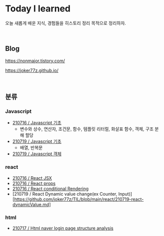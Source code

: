 # Today I learned
오늘 새롭게 배운 지식, 경험들을 히스토리 정리 목적으로 정리하자.

<br>

## Blog
https://nonmajor.tistory.com/

https://joker77z.github.io/

<br>

## 분류
### Javascript
- [210716 / Javascript 기초](https://github.com/joker77z/TIL/blob/main/javascript/210716-javascript-basic1.md)
  - 변수와 상수, 연산자, 조건문, 함수, 템플릿 리터럴, 화살표 함수, 객체, 구조 분해 할당
- [210719 / Javascript 기초](https://github.com/joker77z/TIL/blob/main/javascript/210718-javascript-basic2.md)
  - 배열, 반복문
- [210719 / Javascript 객체](https://github.com/joker77z/TIL/blob/main/javascript/210718-javascript-object.md)

### react
- [210716 / React JSX](https://github.com/joker77z/TIL/blob/main/react/210716-react-jsx.md)
- [210716 / React props](https://github.com/joker77z/TIL/blob/main/react/210716-react-props.md)
- [210716 / React conditional Rendering](https://github.com/joker77z/TIL/blob/main/react/210716-react-conditionalRendering.md)
- [210719 / React Dynamic value change(ex Counter, Input)][https://github.com/joker77z/TIL/blob/main/react/210719-react-dynamicValue.md]

### html
- [210717 / Html naver login page structure analysis](https://github.com/joker77z/TIL/blob/main/html/210717-html-naver-structure.md)
